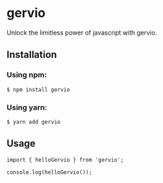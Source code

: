 # gervio
Unlock the limitless power of javascript with gervio.

## Installation
### Using npm:

```
$ npm install gervio
```
### Using yarn:
```
$ yarn add gervio
```

 
## Usage
```
import { helloGervio } from 'gervio';

console.log(helloGervio());
```